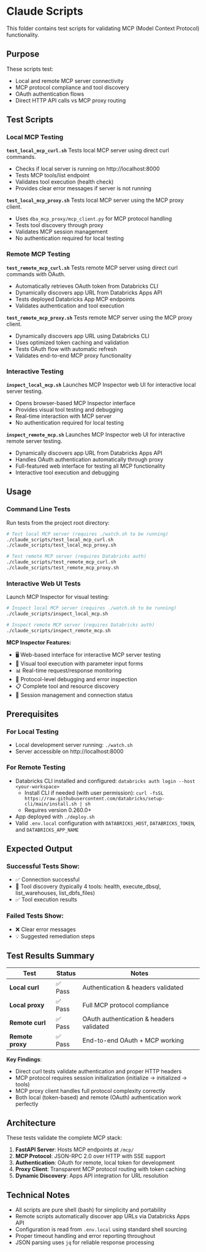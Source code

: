 # Claude Scripts

This folder contains test scripts for validating MCP (Model Context Protocol) functionality.

## Purpose

These scripts test:
- Local and remote MCP server connectivity
- MCP protocol compliance and tool discovery
- OAuth authentication flows
- Direct HTTP API calls vs MCP proxy routing

## Test Scripts

### Local MCP Testing

**`test_local_mcp_curl.sh`**
Tests local MCP server using direct curl commands.
- Checks if local server is running on http://localhost:8000
- Tests MCP tools/list endpoint
- Validates tool execution (health check)
- Provides clear error messages if server is not running

**`test_local_mcp_proxy.sh`** 
Tests local MCP server using the MCP proxy client.
- Uses `dba_mcp_proxy/mcp_client.py` for MCP protocol handling
- Tests tool discovery through proxy
- Validates MCP session management
- No authentication required for local testing

### Remote MCP Testing

**`test_remote_mcp_curl.sh`**
Tests remote MCP server using direct curl commands with OAuth.
- Automatically retrieves OAuth token from Databricks CLI
- Dynamically discovers app URL from Databricks Apps API
- Tests deployed Databricks App MCP endpoints
- Validates authentication and tool execution

**`test_remote_mcp_proxy.sh`**
Tests remote MCP server using the MCP proxy client.
- Dynamically discovers app URL using Databricks CLI
- Uses optimized token caching and validation
- Tests OAuth flow with automatic refresh
- Validates end-to-end MCP proxy functionality

### Interactive Testing

**`inspect_local_mcp.sh`**
Launches MCP Inspector web UI for interactive local server testing.
- Opens browser-based MCP Inspector interface
- Provides visual tool testing and debugging
- Real-time interaction with MCP server
- No authentication required for local testing

**`inspect_remote_mcp.sh`**
Launches MCP Inspector web UI for interactive remote server testing.
- Dynamically discovers app URL from Databricks Apps API
- Handles OAuth authentication automatically through proxy
- Full-featured web interface for testing all MCP functionality
- Interactive tool execution and debugging

## Usage

### Command Line Tests
Run tests from the project root directory:

```bash
# Test local MCP server (requires ./watch.sh to be running)
./claude_scripts/test_local_mcp_curl.sh
./claude_scripts/test_local_mcp_proxy.sh

# Test remote MCP server (requires Databricks auth)
./claude_scripts/test_remote_mcp_curl.sh
./claude_scripts/test_remote_mcp_proxy.sh
```

### Interactive Web UI Tests
Launch MCP Inspector for visual testing:

```bash
# Inspect local MCP server (requires ./watch.sh to be running)
./claude_scripts/inspect_local_mcp.sh

# Inspect remote MCP server (requires Databricks auth)
./claude_scripts/inspect_remote_mcp.sh
```

**MCP Inspector Features:**
- 🖥️ Web-based interface for interactive MCP server testing
- 🔧 Visual tool execution with parameter input forms
- 📊 Real-time request/response monitoring
- 🐛 Protocol-level debugging and error inspection
- 📋 Complete tool and resource discovery
- 🔄 Session management and connection status

## Prerequisites

### For Local Testing
- Local development server running: `./watch.sh`
- Server accessible on http://localhost:8000

### For Remote Testing  
- Databricks CLI installed and configured: `databricks auth login --host <your-workspace>`
  - Install CLI if needed (with user permission): `curl -fsSL https://raw.githubusercontent.com/databricks/setup-cli/main/install.sh | sh`
  - Requires version 0.260.0+
- App deployed with `./deploy.sh`
- Valid `.env.local` configuration with `DATABRICKS_HOST`, `DATABRICKS_TOKEN`, and `DATABRICKS_APP_NAME`

## Expected Output

### Successful Tests Show:
- ✅ Connection successful
- 🧪 Tool discovery (typically 4 tools: health, execute_dbsql, list_warehouses, list_dbfs_files)
- ✅ Tool execution results

### Failed Tests Show:
- ❌ Clear error messages
- 💡 Suggested remediation steps

## Test Results Summary

| Test | Status | Notes |
|------|--------|-------|
| **Local curl** | ✅ Pass | Authentication & headers validated |
| **Local proxy** | ✅ Pass | Full MCP protocol compliance |
| **Remote curl** | ✅ Pass | OAuth authentication & headers validated |
| **Remote proxy** | ✅ Pass | End-to-end OAuth + MCP working |

**Key Findings**: 
- Direct curl tests validate authentication and proper HTTP headers
- MCP protocol requires session initialization (initialize → initialized → tools)
- MCP proxy client handles full protocol complexity correctly
- Both local (token-based) and remote (OAuth) authentication work perfectly

## Architecture

These tests validate the complete MCP stack:
1. **FastAPI Server**: Hosts MCP endpoints at `/mcp/`
2. **MCP Protocol**: JSON-RPC 2.0 over HTTP with SSE support
3. **Authentication**: OAuth for remote, local token for development
4. **Proxy Client**: Transparent MCP protocol routing with token caching
5. **Dynamic Discovery**: Apps API integration for URL resolution

## Technical Notes

- All scripts are pure shell (bash) for simplicity and portability
- Remote scripts automatically discover app URLs via Databricks Apps API
- Configuration is read from `.env.local` using standard shell sourcing
- Proper timeout handling and error reporting throughout
- JSON parsing uses `jq` for reliable response processing